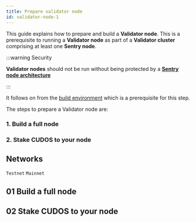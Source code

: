 ```yaml
---
title: Prepare validator node
id: validator-node-1
---
```


This guide explains how to prepare and build a **Validator node**. This is a prerequisite to running a **Validator node** as part of a **Validator cluster** comprising at least one **Sentry node**.

:::warning Security

**Validator nodes** should not be run without being protected by a [**Sentry node architecture**](node/security/sentry-node-arch)

:::

It follows on from the [build environment](node/prerequisites/build-envt) which is a prerequisite for this step. 

The steps to prepare a Validator node are:

### 1. Build a full node
### 2. Stake CUDOS to your node

## Networks

`Testnet`
`Mainnet`

## 01 Build a full node

## 02 Stake CUDOS to your node






 